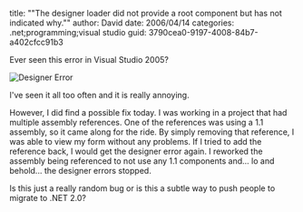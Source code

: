 
title: "\"The designer loader did not provide a root component but has not indicated why.\""
author: David
date: 2006/04/14
categories: .net;programming;visual studio
guid: 3790cea0-9197-4008-84b7-a402cfcc91b3

Ever seen this error in Visual Studio 2005?

![Designer Error](http://www.mohundro.com/blog/content/binary/2006-04-14-designer-error.gif)

I've seen it all too often and it is really annoying.

However, I did find a possible fix today. I was working in a project that had multiple assembly references. One of the references was using a 1.1 assembly, so it came along for the ride. By simply removing that reference, I was able to view my form without any problems. If I tried to add the reference back, I would get the designer error again. I reworked the assembly being referenced to not use any 1.1 components and... lo and behold... the designer errors stopped.

Is this just a really random bug or is this a subtle way to push people to migrate to .NET 2.0?

